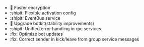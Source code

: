 * :rocket: Faster encryption 
* :shipit: Flexible activation config
* :shipit: EventBus service
* :rocket: Upgrade botkit(stability improvements)
* :shipit: Unified error handling in rpc services
* :fix: Optimize bot updates
* :fix: Correct sender in kick/leave from group service messages
